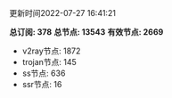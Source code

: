 更新时间2022-07-27 16:41:21

**总订阅: 378**
**总节点: 13543**
**有效节点: 2669**
- v2ray节点: 1872
- trojan节点: 145
- ss节点: 636
- ssr节点: 16
